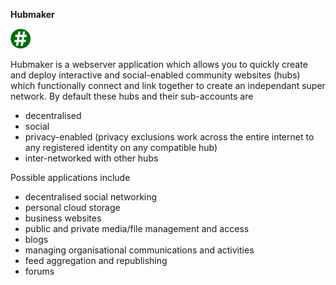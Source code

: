 **Hubmaker**
 
![Hubmaker](images/ghash-32.png)

Hubmaker is a webserver application which allows you to quickly create and deploy interactive and social-enabled community websites (hubs) which functionally connect and link together to create an independant super network. By default these hubs and their sub-accounts are

* decentralised
* social
* privacy-enabled (privacy exclusions work across the entire internet to any registered identity on any compatible hub)
* inter-networked with other hubs

Possible applications include

* decentralised social networking
* personal cloud storage
* business websites
* public and private media/file management and access
* blogs
* managing organisational communications and activities
* feed aggregation and republishing
* forums